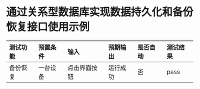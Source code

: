 # 通过关系型数据库实现数据持久化和备份恢复接口使用示例

| 测试功能 | 预置条件  | 输入     | 预期输出 |是否自动|测试结果| 
|:-----|:------|:-------|:-----|:-----|:-----|
| 备份恢复 | 一台设备  | 点击界面按钮 | 运行成功 |否|pass|


